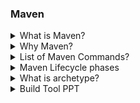 ### Maven
<details>
  <summary>What is Maven?</summary>
  Maven is a build and dependency tool for managing Java applications. Maven implicitly uses javac for compilation and jar/war/ear for archiving. Maven project has its own folder structure
 
 ![Maven Structure](https://i2.wp.com/www.dineshonjava.com/wp-content/uploads/2016/10/Maven-dirctory-structure.png?w=530&ssl=1)
 
</details>
<details>
  <summary>Why Maven?</summary>
  Since this tool has its own folder strucuter it's easy for the tool to compile and build multiple packages and classes. Ant was used to solve the problem of compiling multiple class files with same packages. Maven is an advanced tool which uses Ant for playing around with directorires inside maven plugins.
</details>
<details>
  <summary>List of Maven Commands?</summary>
  There are 3 commands used,
  - mvn compile
  - mvn test
  - mvn install
</details>
<details>
  <summary>Maven Lifecycle phases</summary>
  - generate-sources
  - compile
  - test-compile
  - test
  - package
  - integration-test
  - install
  - deploy
  
  ![Maven Lifecylce](https://www.bogotobogo.com/Java/tutorials/images/MavenLifeCycle/DefaultLifeCycle.png)
  
</details>
<details>
  <summary>What is archetype?</summary>
  Archetype is one of the maven plugin used for scaffolding Java project.
  example: 
  ```
  maven-archetype-quickstart
  ```
  Is an archetype which generates a sample Maven project: project. 
</details>
<details>
  <summary>Build Tool PPT</summary>

  [Maven BuildTool](https://github.com/web-slate/backend-papers/blob/master/doc/buildtools-maven.ppt?raw=true)
    
</details>



